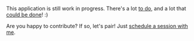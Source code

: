 This application is still work in progress. There's a lot [to do](https://github.com/lisihocke/journey/projects/1#column-6793287), and a lot that [could be done](https://github.com/lisihocke/journey/projects/1#column-6793297)! :)

Are you happy to contribute? If so, let's pair! Just [schedule a session with me](https://calendly.com/lisihocke/pairing).
